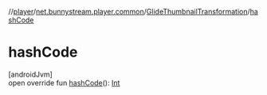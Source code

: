 //[player](../../../index.md)/[net.bunnystream.player.common](../index.md)/[GlideThumbnailTransformation](index.md)/[hashCode](hash-code.md)

# hashCode

[androidJvm]\
open override fun [hashCode](hash-code.md)(): [Int](https://kotlinlang.org/api/latest/jvm/stdlib/kotlin/-int/index.html)
